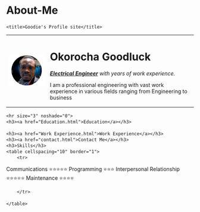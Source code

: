 # About-Me
<!DOCTYPE html>
<html lang="en">
<head>
    <meta charset="UTF-8">
    
    <title>Goodie's Profile site</title>
</head>
<body>
    <table cellspacing="10">
        <tr>
            <td><IMg src="me-modified.png" Alt="Goodie's profile pics"></td>
                <td><h1>Okorocha Goodluck</h1>
                    <p><em><strong> <a href="https://petrologgroup.com/">Electrical Engineer</a></strong> with years of work experience.</em></p>
                    <p>I am a professional engineering with vast work experience in various fields ranging from Engineering to business</p></td>
        </tr>
    </table>
    
    <hr size="3" noshade="0">
    <h3><a href="Education.html">Education</a></h3>
    
    <h3><a href="Work Experience.html">Work Experience</a></h3>
    <h3><a href="contact.html">Contact Me</a></h3>
    <h3>Skills</h3>
    <table cellspacing="10" border="1">
        <tr>
<td>Communications ⭐⭐⭐⭐⭐</td>

<td>Programming ⭐⭐⭐</td>
        </tr>
        <tr>
<td>Interpersonal Relationship ⭐⭐⭐⭐⭐</td>
<td>Maintenance ⭐⭐⭐⭐</td>

        </tr>
        
    </table>
    
</body>
</html>
